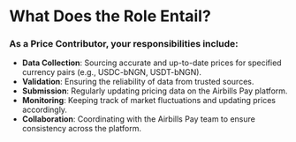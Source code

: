 # What Does the Role Entail?

### **As a Price Contributor, your responsibilities include:**

* **Data Collection**: Sourcing accurate and up-to-date prices for specified currency pairs (e.g., USDC-bNGN, USDT-bNGN).
* **Validation**: Ensuring the reliability of data from trusted sources.
* **Submission**: Regularly updating pricing data on the Airbills Pay platform.
* **Monitoring**: Keeping track of market fluctuations and updating prices accordingly.
* **Collaboration**: Coordinating with the Airbills Pay team to ensure consistency across the platform.
